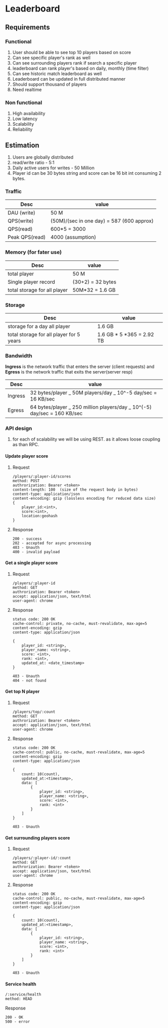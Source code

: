 # Leaderboard

## Requirements

### Functional

1. User should be able to see top 10 players based on score
2. Can see specific player's rank as well
3. Can see surrounding players rank if search a specific player
4. leaderboard can rank player's based on daily, monthly (time filter)
5. Can see historic match leaderboard as well
6. Leaderboard can be updated in full distributed manner
7. Should support thousand of players
8. Need realtime

### Non functional

1. High availability
2. Low latency
3. Scalability
4. Reliability

## Estimation

1. Users are globally distributed
2. read/write ratio - 5:1
3. Daily active users for writes - 50 Million
4. Player id can be 30 bytes string and score can be 16 bit int consuming 2 bytes.

### Traffic

| Desc           | value                                     |
| -------------- | ----------------------------------------- |
| DAU (write)    | 50 M                                      |
| QPS(write)     | (50M)/(sec in one day) = 587 (600 approx) |
| QPS(read)      | 600\*5 = 3000                             |
| Peak QPS(read) | 4000 (assumption)                         |

### Memory (for fater use)

| Desc                         | value             |
| ---------------------------- | ----------------- |
| total player                 | 50 M              |
| Single player record         | (30+2) = 32 bytes |
| total storage for all player | 50M\*32 = 1.6 GB  |

### Storage

| Desc                                     | value                     |
| ---------------------------------------- | ------------------------- |
| storage for a day all player             | 1.6 GB                    |
| total storage for all player for 5 years | 1.6 GB * 5 *365 = 2.92 TB |

### Bandwidth

**Ingress** is the network traffic that enters the server (client requests) and **Egress** is the network traffic that exits the server(server resp)

| Desc    | value                                                                    |
| ------- | ------------------------------------------------------------------------ |
| Ingress | 32 bytes/player _ 50M players/day _ 10^-5 day/sec = 16 KB/sec            |
| Egress  | 64 bytes/player _ 250 million players/day _ 10^(-5) day/sec = 160 KB/sec |

### API design

1. for each of scalability we will be using REST. as it allows loose coupling as than RPC.

#### Update player score

1. Request
   ```
   /players/:player-id/scores
   method: POST
   authrorization: Bearer <token>
   content-length: 100  (size of the request body in bytes)
   content-type: application/json
   content-encoding: gzip (lossless encoding for reduced data size)
   {
       player_id:<int>,
       score:<int>,
       location:geohash
   }
   ```
2. Response
   ```
   200 - success
   202 - accepted for async processing
   403 - Unauth
   400 - invalid payload
   ```

#### Get a single player score

1.  Request
    ```
    /players/:player-id
    method: GET
    authrorization: Bearer <token>
    accept: application/json, text/html
    user-agent: chrome
    ```
2.  Response

    ```
    status code: 200 OK
    cache-control: private, no-cache, must-revalidate, max-age=5
    content-encoding: gzip
    content-type: application/json

    {
        player_id: <string>,
        player_name: <string>,
        score: <int>,
        rank: <int>,
        updated_at: <date_timestamp>
    }
    ```

    ```
    403 - Unauth
    404 - not found
    ```

#### Get top N player

1.  Request
    ```
    /players/top/:count
    method: GET
    authrorization: Bearer <token>
    accept: application/json, text/html
    user-agent: chrome
    ```
2.  Response

    ```
    status code: 200 OK
    cache-control: public, no-cache, must-revalidate, max-age=5
    content-encoding: gzip
    content-type: application/json

    {
        count: 10(count),
        updated_at:<timestamp>,
        data: [
            {
                player_id: <string>,
                player_name: <string>,
                score: <int>,
                rank: <int>
            }
        ]
    }
    ```

    ```
    403 - Unauth
    ```

#### Get surrounding players score

1.  Request
    ```
    /players/:player-id/:count
    method: GET
    authrorization: Bearer <token>
    accept: application/json, text/html
    user-agent: chrome
    ```
2.  Response

    ```
    status code: 200 OK
    cache-control: public, no-cache, must-revalidate, max-age=5
    content-encoding: gzip
    content-type: application/json

    {
        count: 10(count),
        updated_at:<timestamp>,
        data: [
            {
                player_id: <string>,
                player_name: <string>,
                score: <int>,
                rank: <int>
            }
        ]
    }
    ```

    ```
    403 - Unauth
    ```

#### Service health

```
/:service/health
method: HEAD
```

Response

```
200 - OK
500 - error
```
